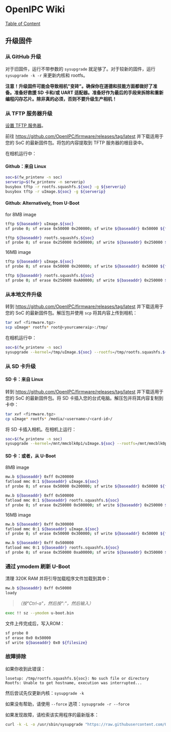 # OpenIPC Wiki
[Table of Content](../README.zh.md)

升级固件 
------------------

### 从 GitHub 升级 
对于旧固件，运行不带参数的 `sysupgrade` 就足够了。对于较新的固件，运行 `sysupgrade -k -r` 来更新内核和 rootfs。

__注意！升级固件可能会导致相机"变砖"。确保你在道德和技能方面都做好了准备。准备好救援 SD 卡和/或 UART 适配器。准备好作为最后的手段来拆除和重新编程闪存芯片。除非真的必须，否则不要升级生产相机！__

### 从 TFTP 服务器升级

[设置 TFTP 服务器](installation-tftpd.md)。

前往 <https://github.com/OpenIPC/firmware/releases/tag/latest> 并下载适用于您的 SoC 的最新固件包。将包的内容提取到 TFTP 服务器的根目录中。

在相机运行中：

#### Github：来自 Linux

```bash
soc=$(fw_printenv -n soc)
serverip=$(fw_printenv -n serverip)
busybox tftp -r rootfs.squashfs.${soc} -g ${serverip}
busybox tftp -r uImage.${soc} -g ${serverip}
```

#### Github: Alternatively, from U-Boot

for 8MB image

```bash
tftp ${baseaddr} uImage.${soc}
sf probe 0; sf erase 0x50000 0x200000; sf write ${baseaddr} 0x50000 ${filesize}

tftp ${baseaddr} rootfs.squashfs.${soc}
sf probe 0; sf erase 0x250000 0x500000; sf write ${baseaddr} 0x250000 ${filesize}
```

16MB image

```bash
tftp ${baseaddr} uImage.${soc}
sf probe 0; sf erase 0x50000 0x200000; sf write ${baseaddr} 0x50000 ${filesize}

tftp ${baseaddr} rootfs.squashfs.${soc}
sf probe 0; sf erase 0x250000 0xA00000; sf write ${baseaddr} 0x250000 ${filesize}
```

### 从本地文件升级

转到 <https://github.com/OpenIPC/firmware/releases/tag/latest> 并下载适用于您的 SoC 的最新固件包。解压包并使用 `scp` 将其内容上传到相机：

```bash
tar xvf <firmware.tgz>
scp uImage* rootfs* root@<yourcameraip>:/tmp/
```

在相机运行中：

```bash
soc=$(fw_printenv -n soc)
sysupgrade --kernel=/tmp/uImage.${soc} --rootfs=/tmp/rootfs.squashfs.${soc} -z
```

### 从 SD 卡升级

#### SD 卡：来自 Linux

转到 <https://github.com/OpenIPC/firmware/releases/tag/latest> 并下载适用于您的 SoC 的最新固件包。将 SD 卡插入您的台式电脑。解压包并将其内容复制到卡中：

```bash
tar xvf <firmware.tgz>
cp uImage* rootfs* /media/<username>/<card-id>/
```

将 SD 卡插入相机。在相机上运行：

```bash
soc=$(fw_printenv -n soc)
sysupgrade --kernel=/mnt/mmcblk0p1/uImage.${soc} --rootfs=/mnt/mmcblk0p1/rootfs.squashfs.${soc} --force_ver -z
```

#### SD 卡：或者，从 U-Boot

8MB image

```bash
mw.b ${baseaddr} 0xff 0x200000
fatload mmc 0:1 ${baseaddr} uImage.${soc}
sf probe 0; sf erase 0x50000 0x200000; sf write ${baseaddr} 0x50000 ${filesize}

mw.b ${baseaddr} 0xff 0x500000
fatload mmc 0:1 ${baseaddr} rootfs.squashfs.${soc}
sf probe 0; sf erase 0x250000 0x500000; sf write ${baseaddr} 0x250000 ${filesize}
```

16MB image

```bash
mw.b ${baseaddr} 0xff 0x300000
fatload mmc 0:1 ${baseaddr} uImage.${soc}
sf probe 0; sf erase 0x50000 0x300000; sf write ${baseaddr} 0x50000 ${filesize}

mw.b ${baseaddr} 0xff 0x500000
fatload mmc 0:1 ${baseaddr} rootfs.squashfs.${soc}
sf probe 0; sf erase 0x350000 0xa00000; sf write ${baseaddr} 0x350000 ${filesize}
```

### 通过 ymodem 刷新 U-Boot

清理 320K RAM 并将引导加载程序文件加载到其中：

```bash
mw.b ${baseaddr} 0xff 0x50000
loady
```

> _（按"Ctrl-a"，然后按":"，然后输入）_

```bash
exec !! sz --ymodem u-boot.bin
```

文件上传完成后，写入ROM：

```bash
sf probe 0
sf erase 0x0 0x50000
sf write ${baseaddr} 0x0 ${filesize}
```

### 故障排除

如果你收到此错误：

```console
losetup: /tmp/rootfs.squashfs.${soc}: No such file or directory
Rootfs: Unable to get hostname, execution was interrupted...
```

然后尝试先仅更新内核：`sysupgrade -k`

如果没有帮助，请使用 `--force` 选项：`sysupgrade -r --force`

如果发现故障，请检索该实用程序的最新版本：

```bash
curl -k -L -o /usr/sbin/sysupgrade "https://raw.githubusercontent.com/OpenIPC/firmware/master/general/overlay/usr/sbin/sysupgrade"
```
